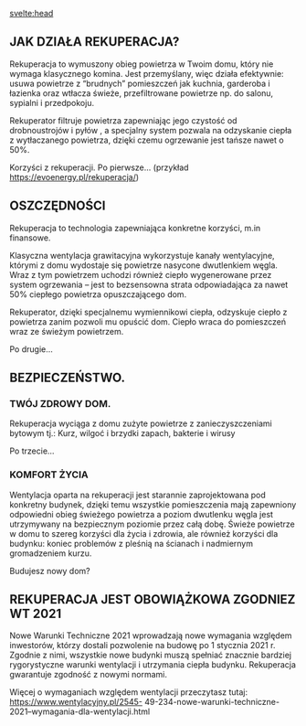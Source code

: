<script lang="ts"></script>

<svelte:head>

  <title>Rekuperacja | Specsolar.pl</title>
  <meta name="description" content="Opis musi być" />
</svelte:head>

## JAK DZIAŁA REKUPERACJA?

Rekuperacja to wymuszony obieg powietrza w Twoim domu, który nie wymaga klasycznego komina.
Jest przemyślany, więc działa efektywnie: usuwa powietrze z “brudnych” pomieszczeń jak kuchnia,
garderoba i łazienka oraz wtłacza świeże, przefiltrowane powietrze np. do salonu, sypialni i
przedpokoju.

Rekuperator filtruje powietrza zapewniając jego czystość od drobnoustrojów i pyłów , a specjalny
system pozwala na odzyskanie ciepła z wytłaczanego powietrza, dzięki czemu ogrzewanie jest tańsze
nawet o 50%.

Korzyści z rekuperacji. Po pierwsze… (przykład https://evoenergy.pl/rekuperacja/)

## OSZCZĘDNOŚCI

Rekuperacja to technologia zapewniająca konkretne korzyści, m.in finansowe.

Klasyczna wentylacja grawitacyjna wykorzystuje kanały wentylacyjne, którymi z domu wydostaje się
powietrze nasycone dwutlenkiem węgla. Wraz z tym powietrzem uchodzi również ciepło
wygenerowane przez system ogrzewania – jest to bezsensowna strata odpowiadająca za nawet 50%
ciepłego powietrza opuszczającego dom.

Rekuperator, dzięki specjalnemu wymiennikowi ciepła, odzyskuje ciepło z powietrza zanim pozwoli
mu opuścić dom. Ciepło wraca do pomieszczeń wraz ze świeżym powietrzem.

Po drugie…

## BEZPIECZEŃSTWO.

### TWÓJ ZDROWY DOM.

Rekuperacja wyciąga z domu zużyte powietrze
z zanieczyszczeniami bytowym tj.: Kurz, wilgoć i brzydki zapach, bakterie i wirusy

Po trzecie…

### KOMFORT ŻYCIA

Wentylacja oparta na rekuperacji jest starannie zaprojektowana pod konkretny budynek, dzięki temu
wszystkie pomieszczenia mają zapewniony odpowiedni obieg świeżego powietrza a poziom
dwutlenku węgla jest utrzymywany na bezpiecznym poziomie przez całą dobę.
Świeże powietrze w domu to szereg korzyści dla życia i zdrowia, ale również korzyści dla budynku:
koniec problemów z pleśnią na ścianach i nadmiernym gromadzeniem kurzu.

Budujesz nowy dom?

## REKUPERACJA JEST OBOWIĄŻKOWA ZGODNIEZ WT 2021

Nowe Warunki Techniczne 2021 wprowadzają nowe wymagania względem inwestorów, którzy
dostali pozwolenie na budowę po 1 stycznia 2021 r. Zgodnie z nimi, wszystkie nowe budynki muszą
spełniać znacznie bardziej rygorystyczne warunki wentylacji i utrzymania ciepła budynku.
Rekuperacja gwarantuje zgodność z nowymi normami.

Więcej o wymaganiach względem wentylacji przeczytasz tutaj: https://www.wentylacyjny.pl/2545-
49-234-nowe-warunki-techniczne-2021–wymagania-dla-wentylacji.html
